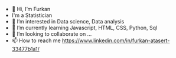 - 👋 Hi, I’m Furkan
- I'm a Statistician
- 👀 I’m interested in Data science, Data analysis
- 🌱 I’m currently learning Javascript, HTML, CSS, Python, Sql
- 💞️ I’m looking to collaborate on ...
- 📫 How to reach me https://www.linkedin.com/in/furkan-atasert-33477b1a1/

<!---
Ogred08/Ogred08 is a ✨ special ✨ repository because its `README.md` (this file) appears on your GitHub profile.
You can click the Preview link to take a look at your changes.
--->

